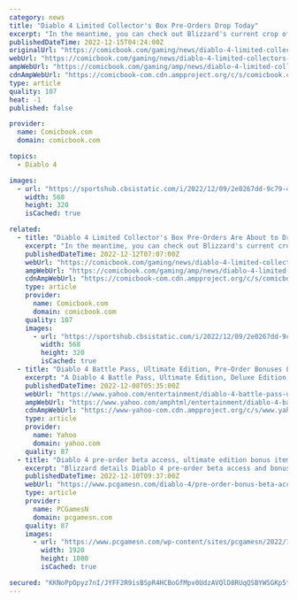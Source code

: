 ```yaml
---
category: news
title: "Diablo 4 Limited Collector's Box Pre-Orders Drop Today"
excerpt: "In the meantime, you can check out Blizzard's current crop of Diablo 4 merch right here. The lineup includes the Diablo IV Inarius Collector's Edition Pin, the Diablo: Tales From the Horadric Library ..."
publishedDateTime: 2022-12-15T04:24:00Z
originalUrl: "https://comicbook.com/gaming/news/diablo-4-limited-collectors-box-preorder/"
webUrl: "https://comicbook.com/gaming/news/diablo-4-limited-collectors-box-preorder/"
ampWebUrl: "https://comicbook.com/gaming/amp/news/diablo-4-limited-collectors-box-preorder/"
cdnAmpWebUrl: "https://comicbook-com.cdn.ampproject.org/c/s/comicbook.com/gaming/amp/news/diablo-4-limited-collectors-box-preorder/"
type: article
quality: 107
heat: -1
published: false

provider:
  name: Comicbook.com
  domain: comicbook.com

topics:
  - Diablo 4

images:
  - url: "https://sportshub.cbsistatic.com/i/2022/12/09/2e0267dd-9c79-42d2-9464-f55b4521cfa6/batman-suicide-squad.jpg?width=568&height=320"
    width: 568
    height: 320
    isCached: true

related:
  - title: "Diablo 4 Limited Collector's Box Pre-Orders Are About to Drop"
    excerpt: "In the meantime, you can check out Blizzard's current crop of Diablo 4 merch right here. The lineup includes the Diablo IV Inarius Collector's Edition Pin, the Diablo: Tales From the Horadric Library ..."
    publishedDateTime: 2022-12-12T07:07:00Z
    webUrl: "https://comicbook.com/gaming/news/diablo-4-limited-collectors-box-pre-orders-are-about-to-drop/"
    ampWebUrl: "https://comicbook.com/gaming/amp/news/diablo-4-limited-collectors-box-pre-orders-are-about-to-drop/"
    cdnAmpWebUrl: "https://comicbook-com.cdn.ampproject.org/c/s/comicbook.com/gaming/amp/news/diablo-4-limited-collectors-box-pre-orders-are-about-to-drop/"
    type: article
    provider:
      name: Comicbook.com
      domain: comicbook.com
    quality: 107
    images:
      - url: "https://sportshub.cbsistatic.com/i/2022/12/09/2e0267dd-9c79-42d2-9464-f55b4521cfa6/batman-suicide-squad.jpg?width=568&height=320"
        width: 568
        height: 320
        isCached: true
  - title: "Diablo 4 Battle Pass, Ultimate Edition, Pre-Order Bonuses Leaked"
    excerpt: "A Diablo 4 Battle Pass, Ultimate Edition, Deluxe Edition, and pre-order bonuses have all been leaked ahead of The Game Awards tonight. There will also be more open betas, and an early access period, ..."
    publishedDateTime: 2022-12-08T05:35:00Z
    webUrl: "https://www.yahoo.com/entertainment/diablo-4-battle-pass-ultimate-133541557.html"
    ampWebUrl: "https://www.yahoo.com/amphtml/entertainment/diablo-4-battle-pass-ultimate-133541557.html"
    cdnAmpWebUrl: "https://www-yahoo-com.cdn.ampproject.org/c/s/www.yahoo.com/amphtml/entertainment/diablo-4-battle-pass-ultimate-133541557.html"
    type: article
    provider:
      name: Yahoo
      domain: yahoo.com
    quality: 87
  - title: "Diablo 4 pre-order beta access, ultimate edition bonus items detailed"
    excerpt: "Blizzard details Diablo 4 pre-order beta access and bonus items included with the digital deluxe and ultimate editions of the fantasy RPG, including a WoW mount ..."
    publishedDateTime: 2022-12-10T09:37:00Z
    webUrl: "https://www.pcgamesn.com/diablo-4/pre-order-bonus-beta-access"
    type: article
    provider:
      name: PCGamesN
      domain: pcgamesn.com
    quality: 87
    images:
      - url: "https://www.pcgamesn.com/wp-content/sites/pcgamesn/2022/12/diablo-4-pre-order-bonus-items-early-beta-access-wow-mount-blizzard-lilith.jpg"
        width: 1920
        height: 1080
        isCached: true

secured: "KKNoPpOpyz7nI/JYFF2R9isBSpR4HCBoGfMpv0UdzAVQlD8RUqQSBYWSGKp5tlJHS7ss4zblBYcQz4E44Ti4u7B7vVmaWvsWwxWMJnVbNiq/w3CbmGGo+bJiN9UEfCatiZtsW4cwVWW1Vu79EHpquojmmWsboKLvzkCAOFdtX8MVApsvgObWXx1SyD2C1SgBfu/97ItiiODSJWR1vtnfdRO/ARoRaBYa+6UXlnphQjE0EkCN31gvRBXZWKtkchqt/TOZSdDZkIDT5oq1Kpzpg+YnlVRKfYfH3HINe15NKfGKhMNF858xYZG0GyC/Vb7/99pEsFI/B1wYZiubgghqzytfohfdZPau+KXtsuORNEs=;7bG7afut51z085bGbdOFfA=="
---
```


